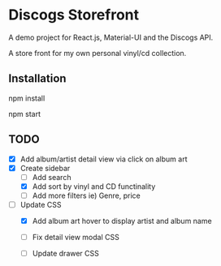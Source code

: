 # Discogs Storefront
A demo project for React.js, Material-UI and the Discogs API.

A store front for my own personal vinyl/cd collection.

## Installation
npm install

npm start

## TODO
- [x] Add album/artist detail view via click on album art
- [x] Create sidebar
    - [ ] Add search
    - [x] Add sort by vinyl and CD functinality
    - [ ] Add more filters ie) Genre, price
- [ ] Update CSS
    - [x] Add album art hover to display artist and album name
    - [ ] Fix detail view modal CSS
    - [ ] Update drawer CSS

